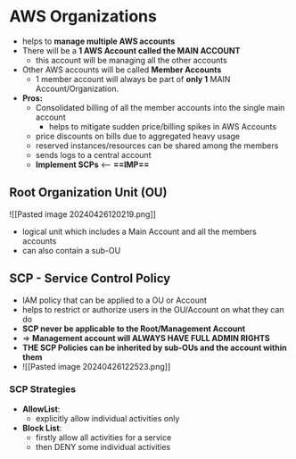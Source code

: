 

# AWS Organizations

- helps to **manage multiple AWS accounts**
- There will be a **1 AWS Account called the MAIN ACCOUNT**
	- this account will be managing all the other accounts
- Other AWS accounts will be called **Member Accounts**
	- 1 member account will always be part of **only 1** MAIN Account/Organization.
- **Pros:**
	- Consolidated billing of all the member accounts into the single main account
		- helps to mitigate sudden price/billing spikes in AWS Accounts
	- price discounts on bills due to aggregated heavy usage
	- reserved instances/resources can be shared among the members
	- sends logs to a central account
	- **Implement SCPs** <-- **==IMP==**


## Root Organization Unit (OU)
![[Pasted image 20240426120219.png]]
- logical unit which includes a Main Account and all the members accounts
- can also contain a sub-OU




## SCP - Service Control Policy

- IAM policy that can be applied to a OU or Account
- helps to restrict or authorize users in the OU/Account on what they can do
- **SCP never be applicable to the Root/Management Account**
- => **Management account will ALWAYS HAVE FULL ADMIN RIGHTS**
- **THE SCP Policies can be inherited by sub-OUs and the account within them**
- ![[Pasted image 20240426122523.png]]


### SCP Strategies

- **AllowList**:
	- explicitly allow individual activities only
- **Block List**:
	- firstly allow all activities for a service
	- then DENY some individual activities